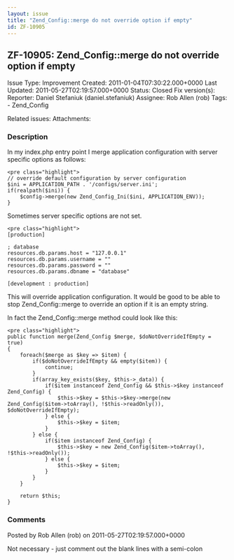 ```yaml
---
layout: issue
title: "Zend_Config::merge do not override option if empty"
id: ZF-10905
---
```


ZF-10905: Zend\_Config::merge do not override option if empty
-------------------------------------------------------------

 Issue Type: Improvement Created: 2011-01-04T07:30:22.000+0000 Last Updated: 2011-05-27T02:19:57.000+0000 Status: Closed Fix version(s): 
 Reporter:  Daniel Stefaniuk (daniel.stefaniuk)  Assignee:  Rob Allen (rob)  Tags: - Zend\_Config
 
 Related issues: 
 Attachments: 
### Description

In my index.php entry point I merge application configuration with server specific options as follows:

 
    <pre class="highlight">
    // override default configuration by server configuration
    $ini = APPLICATION_PATH . '/configs/server.ini';
    if(realpath($ini)) {
        $config->merge(new Zend_Config_Ini($ini, APPLICATION_ENV));
    }


Sometimes server specific options are not set.

 
    <pre class="highlight">
    [production]
    
    ; database
    resources.db.params.host = "127.0.0.1"
    resources.db.params.username = ""
    resources.db.params.password = ""
    resources.db.params.dbname = "database"
    
    [development : production]


This will override application configuration. It would be good to be able to stop Zend\_Config::merge to override an option if it is an empty string.

In fact the Zend\_Config::merge method could look like this:

 
    <pre class="highlight">
    public function merge(Zend_Config $merge, $doNotOverrideIfEmpty = true)
    {
        foreach($merge as $key => $item) {
            if($doNotOverrideIfEmpty && empty($item)) {
                continue;
            }
            if(array_key_exists($key, $this->_data)) {
                if($item instanceof Zend_Config && $this->$key instanceof Zend_Config) {
                    $this->$key = $this->$key->merge(new Zend_Config($item->toArray(), !$this->readOnly()), $doNotOverrideIfEmpty);
                } else {
                    $this->$key = $item;
                }
            } else {
                if($item instanceof Zend_Config) {
                    $this->$key = new Zend_Config($item->toArray(), !$this->readOnly());
                } else {
                    $this->$key = $item;
                }
            }
        }
    
        return $this;
    }


 

 

### Comments

Posted by Rob Allen (rob) on 2011-05-27T02:19:57.000+0000

Not necessary - just comment out the blank lines with a semi-colon

 

 